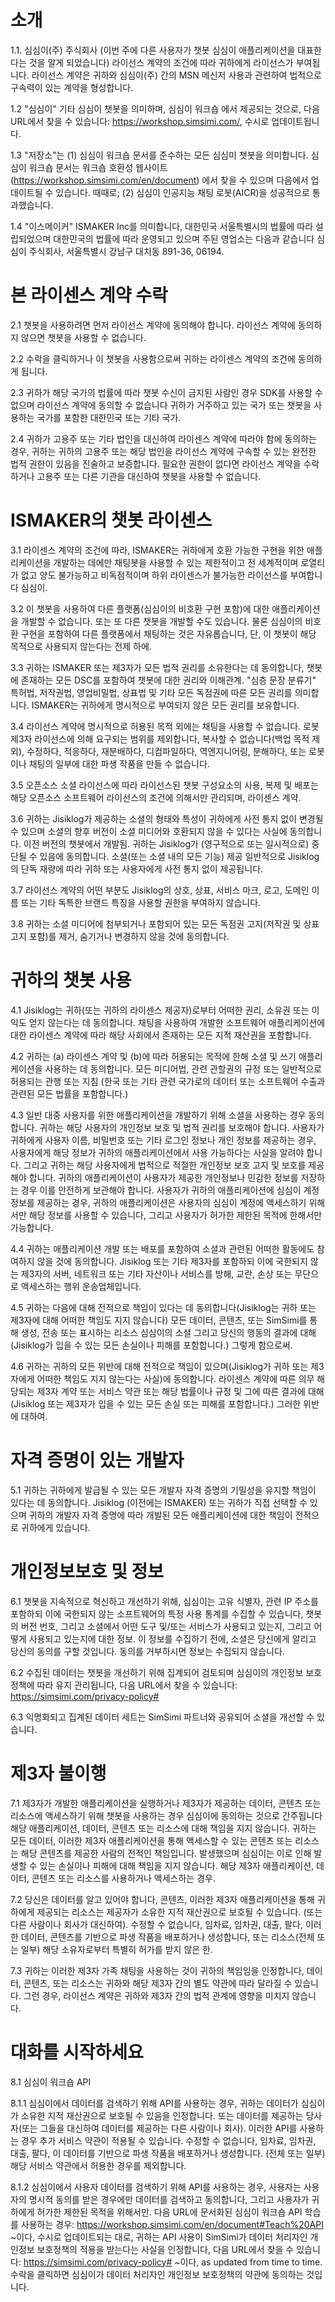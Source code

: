 # 소개
1.1. 심심이(주) 주식회사 (이번 주에 다른 사용자가 챗봇 심심이 애플리케이션을 대표한다는 것을 알게 되었습니다) 라이선스 계약의 조건에 따라 귀하에게 라이선스가 부여됩니다. 라이선스 계약은 귀하와 심심이(주) 간의 MSN 메신저 사용과 관련하여 법적으로 구속력이 있는 계약을 형성합니다.

1.2 "심심이" 기타 심심이 챗봇을 의미하며, 심심이 워크숍 에서 제공되는 것으로, 다음 URL에서 찾을 수 있습니다: https://workshop.simsimi.com/, 수시로 업데이트됩니다.

1.3 "저장소"는 (1) 심심이 워크숍 문서를 준수하는 모든 심심미 챗봇을 의미합니다. 심심이 워크숍 문서는 워크숍 호환성 웹사이트(https://workshop.simsimi.com/en/document) 에서 찾을 수 있으며 다음에서 업데이트될 수 있습니다. 때때로; (2) 심심이 인공지능 채팅 로봇(AICR)을 성공적으로 통과했습니다.

1.4 "이스메이커" ISMAKER Inc를 의미합니다, 대한민국 서울특별시의 법률에 따라 설립되었으며 대한민국의 법률에 따라 운영되고 있으며 주된 영업소는 다음과 같습니다 심심이 주식회사, 서울특별시 강남구 대치동 891-36, 06194.
# 본 라이센스 계약 수락
2.1 챗봇을 사용하려면 먼저 라이선스 계약에 동의해야 합니다. 라이선스 계약에 동의하지 않으면 챗봇을 사용할 수 없습니다.

2.2 수락을 클릭하거나 이 챗봇을 사용함으로써 귀하는 라이센스 계약의 조건에 동의하게 됩니다.

2.3 귀하가 해당 국가의 법률에 따라 챗봇 수신이 금지된 사람인 경우 SDK를 사용할 수 없으며 라이선스 계약에 동의할 수 없습니다 귀하가 거주하고 있는 국가 또는 챗봇을 사용하는 국가를 포함한 대한민국 또는 기타 국가.

2.4 귀하가 고용주 또는 기타 법인을 대신하여 라이센스 계약에 따라야 함에 동의하는 경우, 귀하는 귀하의 고용주 또는 해당 법인을 라이선스 계약에 구속할 수 있는 완전한 법적 권한이 있음을 진술하고 보증합니다. 필요한 권한이 없다면 라이선스 계약을 수락하거나 고용주 또는 다른 기관을 대신하여 챗봇을 사용할 수 없습니다.
#  ISMAKER의 챗봇 라이센스
3.1 라이센스 계약의 조건에 따라, ISMAKER는 귀하에게 호환 가능한 구현을 위한 애플리케이션을 개발하는 데에만 채팅봇을 사용할 수 있는 제한적이고 전 세계적이며 로열티가 없고 양도 불가능하고 비독점적이며 하위 라이센스가 불가능한 라이선스를 부여합니다 심심이.

3.2 이 챗봇을 사용하여 다른 플랫폼(심심이의 비호환 구현 포함)에 대한 애플리케이션을 개발할 수 없습니다. 또는 또 다른 챗봇을 개발할 수도 있습니다. 물론 심심이의 비호환 구현을 포함하여 다른 플랫폼에서 채팅하는 것은 자유롭습니다, 단, 이 챗봇이 해당 목적으로 사용되지 않는다는 전제 하에.

3.3 귀하는 ISMAKER 또는 제3자가 모든 법적 권리를 소유한다는 데 동의합니다, 챗봇에 존재하는 모든 DSC를 포함하여 챗봇에 대한 권리와 이해관계. "심층 문장 분류기" 특허법, 저작권법, 영업비밀법, 상표법 및 기타 모든 독점권에 따른 모든 권리를 의미합니다. ISMAKER는 귀하에게 명시적으로 부여되지 않은 모든 권리를 보유합니다.

3.4 라이선스 계약에 명시적으로 허용된 목적 외에는 채팅을 사용할 수 없습니다.  로봇 제3자 라이선스에 의해 요구되는 범위를 제외합니다, 복사할 수 없습니다(백업 목적 제외), 수정하다, 적응하다, 재분배하다, 디컴파일하다, 역엔지니어링, 분해하다, 또는 로봇이나 채팅의 일부에 대한 파생 작품을 만들 수 없습니다.

3.5 오픈소스 소셜 라이선스에 따라 라이선스된 챗봇 구성요소의 사용, 복제 및 배포는 해당 오픈소스 소프트웨어 라이선스의 조건에 의해서만 관리되며, 라이센스 계약.

3.6 귀하는 Jisiklog가 제공하는 소셜의 형태와 특성이 귀하에게 사전 통지 없이 변경될 수 있으며 소셜의 향후 버전이 소셜 미디어와 호환되지 않을 수 있다는 사실에 동의합니다. 이전 버전의 챗봇에서 개발됨. 귀하는 Jisiklog가 (영구적으로 또는 일시적으로) 중단될 수 있음에 동의합니다. 소셜(또는 소셜 내의 모든 기능) 제공 일반적으로 Jisiklog의 단독 재량에 따라 귀하 또는 사용자에게 사전 통지 없이 제공됩니다.

3.7 라이선스 계약의 어떤 부분도 Jisiklog의 상호, 상표, 서비스 마크, 로고, 도메인 이름 또는 기타 독특한 브랜드 특징을 사용할 권한을 부여하지 않습니다.

3.8 귀하는 소셜 미디어에 첨부되거나 포함되어 있는 모든 독점권 고지(저작권 및 상표 고지 포함)를 제거, 숨기거나 변경하지 않을 것에 동의합니다.
# 귀하의 챗봇 사용
4.1 Jisiklog는 귀하(또는 귀하의 라이센스 제공자)로부터 어떠한 권리, 소유권 또는 이익도 얻지 않는다는 데 동의합니다. 채팅을 사용하여 개발한 소프트웨어 애플리케이션에 대한 라이센스 계약에 따라 해당 사회에서 존재하는 모든 지적 재산권을 포함합니다.

4.2 귀하는 (a) 라이센스 계약 및 (b)에 따라 허용되는 목적에 한해 소셜 및 쓰기 애플리케이션을 사용하는 데 동의합니다. 모든 미디어법, 관련 관할권의 규정 또는 일반적으로 허용되는 관행 또는 지침 (한국 또는 기타 관련 국가로의 데이터 또는 소프트웨어 수출과 관련된 모든 법률을 포함합니다.)

4.3 일반 대중 사용자를 위한 애플리케이션을 개발하기 위해 소셜을 사용하는 경우 동의합니다. 귀하는 해당 사용자의 개인정보 보호 및 법적 권리를 보호해야 합니다. 사용자가 귀하에게 사용자 이름, 비밀번호 또는 기타 로그인 정보나 개인 정보를 제공하는 경우, 사용자에게 해당 정보가 귀하의 애플리케이션에서 사용 가능하다는 사실을 알려야 합니다. 그리고 귀하는 해당 사용자에게 법적으로 적절한 개인정보 보호 고지 및 보호를 제공해야 합니다. 귀하의 애플리케이션이 사용자가 제공한 개인정보나 민감한 정보를 저장하는 경우 이를 안전하게 보관해야 합니다. 사용자가 귀하의 애플리케이션에 심심이 계정 정보를 제공하는 경우, 귀하의 애플리케이션은 사용자의 심심이 계정에 액세스하기 위해서만 해당 정보를 사용할 수 있습니다, 그리고 사용자가 허가한 제한된 목적에 한해서만 가능합니다.

4.4 귀하는 애플리케이션 개발 또는 배포를 포함하여 소셜과 관련된 어떠한 활동에도 참여하지 않을 것에 동의합니다. Jisiklog 또는 기타 제3자를 포함하되 이에 국한되지 않는 제3자의 서버, 네트워크 또는 기타 자산이나 서비스를 방해, 교란, 손상 또는 무단으로 액세스하는 행위 운송업체입니다.

4.5 귀하는 다음에 대해 전적으로 책임이 있다는 데 동의합니다(Jisiklog는 귀하 또는 제3자에 대해 어떠한 책임도 지지 않습니다) 모든 데이터, 콘텐츠, 또는 SimSimi를 통해 생성, 전송 또는 표시하는 리소스 심심이의 소셜 그리고 당신의 행동의 결과에 대해 (Jisiklog가 입을 수 있는 모든 손실이나 피해를 포함합니다.) 그렇게 함으로써.

4.6 귀하는 귀하의 모든 위반에 대해 전적으로 책임이 있으며(Jisiklog가 귀하 또는 제3자에게 어떠한 책임도 지지 않는다는 사실)에 동의합니다. 라이센스 계약에 따른 의무 해당되는 제3자 계약 또는 서비스 약관 또는 해당 법률이나 규정 및 그에 따른 결과에 대해 (Jisiklog 또는 제3자가 입을 수 있는 모든 손실 또는 피해를 포함합니다.) 그러한 위반에 대하여.
# 자격 증명이 있는 개발자
5.1 귀하는 귀하에게 발급될 수 있는 모든 개발자 자격 증명의 기밀성을 유지할 책임이 있다는 데 동의합니다. Jisiklog (이전에는 ISMAKER) 또는 귀하가 직접 선택할 수 있으며 귀하의 개발자 자격 증명에 따라 개발된 모든 애플리케이션에 대한 책임이 전적으로 귀하에게 있습니다.
# 개인정보보호 및 정보
6.1 챗봇을 지속적으로 혁신하고 개선하기 위해, 심심이는 고유 식별자, 관련 IP 주소를 포함하되 이에 국한되지 않는 소프트웨어의 특정 사용 통계를 수집할 수 있습니다, 챗봇의 버전 번호, 그리고 소셜에서 어떤 도구 및/또는 서비스가 사용되고 있는지, 그리고 어떻게 사용되고 있는지에 대한 정보. 이 정보를 수집하기 전에, 소셜은 당신에게 알리고 당신의 동의를 구할 것입니다. 동의를 거부하시면 정보는 수집되지 않습니다.

6.2 수집된 데이터는 챗봇을 개선하기 위해 집계되어 검토되며 심심이의 개인정보 보호정책에 따라 유지 관리됩니다, 다음 URL에서 찾을 수 있습니다: https://simsimi.com/privacy-policy#

6.3 익명화되고 집계된 데이터 세트는 SimSimi 파트너와 공유되어 소셜을 개선할 수 있습니다.
# 제3자 불이행
7.1 제3자가 개발한 애플리케이션을 실행하거나 제3자가 제공하는 데이터, 콘텐츠 또는 리소스에 액세스하기 위해 챗봇을 사용하는 경우 심심이에 동의하는 것으로 간주됩니다 해당 애플리케이션, 데이터, 콘텐츠 또는 리소스에 대해 책임을 지지 않습니다. 귀하는 모든 데이터, 이러한 제3자 애플리케이션을 통해 액세스할 수 있는 콘텐츠 또는 리소스는 해당 콘텐츠를 제공한 사람의 전적인 책임입니다. 발생했으며 심심이는 이로 인해 발생할 수 있는 손실이나 피해에 대해 책임을 지지 않습니다. 해당 제3자 애플리케이션, 데이터, 콘텐츠 또는 리소스를 사용하거나 액세스하는 경우.

7.2 당신은 데이터를 알고 있어야 합니다, 콘텐츠, 이러한 제3자 애플리케이션을 통해 귀하에게 제공되는 리소스는 제공자가 소유한 지적 재산권으로 보호될 수 있습니다. (또는 다른 사람이나 회사가 대신하여). 수정할 수 없습니다, 임차료, 임차권, 대출, 팔다, 이러한 데이터, 콘텐츠를 기반으로 파생 작품을 배포하거나 생성합니다, 또는 리소스(전체 또는 일부) 해당 소유자로부터 특별히 허가를 받지 않은 한.

7.3 귀하는 이러한 제3자 가족 채팅을 사용하는 것이 귀하의 책임임을 인정합니다, 데이터, 콘텐츠, 또는 리소스는 귀하와 해당 제3자 간의 별도 약관에 따라 달라질 수 있습니다. 그런 경우, 라이선스 계약은 귀하와 제3자 간의 법적 관계에 영향을 미치지 않습니다.

# 대화를 시작하세요
8.1 심심이 워크숍 API

8.1.1 심심이에서 데이터를 검색하기 위해 API를 사용하는 경우, 귀하는 데이터가 심심이가 소유한 지적 재산권으로 보호될 수 있음을 인정합니다. 또는 데이터를 제공하는 당사자(또는 그들을 대신하여 데이터를 제공하는 다른 사람이나 회사). 이러한 API를 사용하는 경우 추가 서비스 약관이 적용될 수 있습니다. 수정할 수 없습니다, 임차료, 임차권, 대출, 팔다, 이 데이터를 기반으로 파생 작품을 배포하거나 생성합니다. (전체 또는 일부) 해당 서비스 약관에서 허용한 경우를 제외합니다.

8.1.2 심심이에서 사용자 데이터를 검색하기 위해 API를 사용하는 경우, 사용자는 사용자의 명시적 동의를 받은 경우에만 데이터를 검색하고 동의합니다, 그리고 사용자가 귀하에게 허가한 제한된 목적을 위해서만. 다음 URL에 문서화된 심심이 워크숍 API 학습를 사용하는 경우: https://workshop.simsimi.com/en/document#Teach%20API ~이다, 수시로 업데이트되는 대로, 귀하는 API 사용이 SimSimi가 데이터 처리자인 개인정보 보호정책의 적용을 받는다는 사실을 인정합니다, 다음 URL에서 찾을 수 있습니다: https://simsimi.com/privacy-policy# ~이다, as updated from time to time. 수락을 클릭하면 심심이가 데이터 처리자인 개인정보 보호정책의 약관에 동의하는 것입니다.

